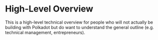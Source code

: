# High-Level Overview

This is a high-level technical overview for people who will not actually be building with Polkadot but do want to understand the general outline (e.g. technical management, entrepreneurs).
